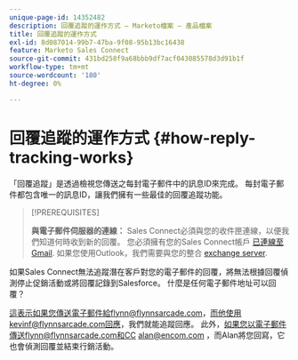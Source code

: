 ```yaml
---
unique-page-id: 14352482
description: 回覆追蹤的運作方式 — Marketo檔案 — 產品檔案
title: 回覆追蹤的運作方式
exl-id: 8d087014-99b7-47ba-9f08-95b13bc16438
feature: Marketo Sales Connect
source-git-commit: 431bd258f9a68bbb9df7acf043085578d3d91b1f
workflow-type: tm+mt
source-wordcount: '180'
ht-degree: 0%

---
```


# 回覆追蹤的運作方式 {#how-reply-tracking-works}

「回覆追蹤」是透過檢視您傳送之每封電子郵件中的訊息ID來完成。 每封電子郵件都包含唯一的訊息ID，讓我們擁有一些最佳的回覆追蹤功能。

>[!PREREQUISITES]
>
>**與電子郵件伺服器的連線：** Sales Connect必須與您的收件匣連線，以便我們知道何時收到新的回覆。 您必須擁有您的Sales Connect帳戶 [已連線至Gmail](/help/marketo/product-docs/marketo-sales-connect/email-plugins/gmail/email-connection-for-gmail-users.md). 如果您使用Outlook，我們需要與您的整合 [exchange server](https://toutapp.com/next#settings/exchange_settings).

如果Sales Connect無法追蹤潛在客戶對您的電子郵件的回覆，將無法根據回覆偵測停止促銷活動或將回覆記錄到Salesforce。  什麼是任何電子郵件地址可以回覆？

這表示如果您傳送電子郵件給flynn@flynnsarcade.com，而他使用kevinf@flynnsarcade.com回應，我們就能追蹤回應。 此外，如果您以電子郵件傳送flynn@flynnsarcade.com和CC alan@encom.com ，而Alan將您回寫，它也會偵測回覆並結束行銷活動。
